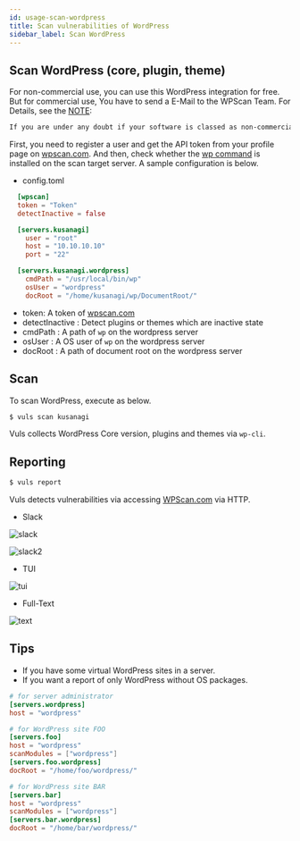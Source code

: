 ```yaml
---
id: usage-scan-wordpress
title: Scan vulnerabilities of WordPress
sidebar_label: Scan WordPress
---
```


## Scan WordPress (core, plugin, theme)

For non-commercial use, you can use this WordPress integration for free.
But for commercial use, You have to send a E-Mail to the WPScan Team.
For Details, see the [NOTE](https://wpscan.com/api):

```bash
If you are under any doubt if your software is classed as non-commercial and/or would like to inquire about commercial usage of our databases get in touch.
```

First, you need to register a user and get the API token from your profile page on [wpscan.com](https://wpscan.com/).
And then, check whether the [wp command](https://wp-cli.org/)  is installed on the scan target server.
A sample configuration is below.

* config.toml

```toml
  [wpscan]
  token = "Token"
  detectInactive = false

  [servers.kusanagi]
    user = "root"
    host = "10.10.10.10"
    port = "22"

  [servers.kusanagi.wordpress]
    cmdPath = "/usr/local/bin/wp"
    osUser = "wordpress"
    docRoot = "/home/kusanagi/wp/DocumentRoot/"
```

* token:  A token of [wpscan.com](https://wpscan.com/api)
* detectInactive : Detect plugins or themes which are inactive state
* cmdPath :  A path of `wp` on the wordpress server
* osUser : A OS user of `wp` on the wordpress server
* docRoot : A path of document root on the wordpress server

## Scan

To scan WordPress, execute as below.

```bash
$ vuls scan kusanagi
```

Vuls collects WordPress Core version, plugins and themes via `wp-cli`.

## Reporting

```bash
$ vuls report
```

Vuls detects vulnerabilities via accessing [WPScan.com](https://wpscan.com/api) via HTTP.

* Slack

![slack](https://user-images.githubusercontent.com/534611/55537047-402ac880-56f6-11e9-998d-f270a746f90f.png)

![slack2](https://user-images.githubusercontent.com/534611/55537042-3c974180-56f6-11e9-9daa-2b1d56bd84bd.png)

* TUI

![tui](https://user-images.githubusercontent.com/534611/55537295-d5c65800-56f6-11e9-9458-23128fbbf996.png)

* Full-Text

![text](https://user-images.githubusercontent.com/534611/55536870-da3e4100-56f5-11e9-9874-863ba7346966.png)

## Tips

* If you have some virtual WordPress sites in a server.
* If you want a report of only WordPress without OS packages.


```toml
# for server administrator
[servers.wordpress]
host = "wordpress"

# for WordPress site FOO
[servers.foo]
host = "wordpress"
scanModules = ["wordpress"]
[servers.foo.wordpress]
docRoot = "/home/foo/wordpress/"

# for WordPress site BAR
[servers.bar]
host = "wordpress"
scanModules = ["wordpress"]
[servers.bar.wordpress]
docRoot = "/home/bar/wordpress/"
```
